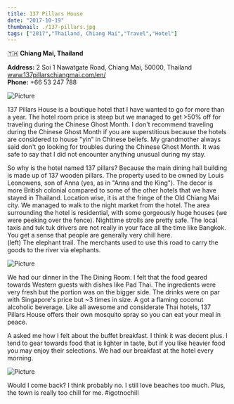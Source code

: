 ```yaml
---
title: 137 Pillars House
date: "2017-10-19"
thumbnail: ./137-pillars.jpg
tags: ["2017","Thailand, Chiang Mai","Travel","Hotel"]
---
```

🇹🇭 **Chiang Mai, Thailand**

**Address:** 2 Soi 1 Nawatgate Road, Chiang Mai, 50000, Thailand  
[www.137pillarschiangmai.com/en/  
](http://www.137pillarschiangmai.com/en/)
**Phone:** +66 53 247 788

![Picture](https://hola-yolo.weebly.com/uploads/4/8/2/0/48209285/img-2585_orig.jpg)

137 Pillars House is a boutique hotel that I have wanted to go for more than a year. The hotel room price is steep but we managed to get >50% off for traveling during the Chinese Ghost Month. I don't recommend traveling during the Chinese Ghost Month if you are superstitious because the hotels are considered to house "yin" in Chinese beliefs. My grandmother always said don't go looking for troubles during the Chinese Ghost Month. It was safe to say that I did not encounter anything unusual during my stay. ​  
  
So why is the hotel named 137 pillars? Because the main dining hall building is made up of 137 wooden pillars. The property used to be owned by Louis Leonowens, son of Anna (yes, as in "Anna and the King"). The decor is more British colonial compared to some of the other hotels that we have stayed in Thailand. Location wise, it is at the fringe of the Old Chiang Mai city. We managed to walk to the night market from the hotel. The area surrounding the hotel is residential, with some gorgeously huge houses (we were peeking over the fence). Nighttime strolls are pretty safe. The local taxis and tuk tuk drivers are not really in your face all the time like Bangkok. You get a sense that people are generally very chill here.   
(left) The elephant trail. The merchants used to use this road to carry the goods to the river via elephants.

![Picture](https://hola-yolo.weebly.com/uploads/4/8/2/0/48209285/img-2625_orig.jpg)

We had our dinner in the The Dining Room. I felt that the food geared towards Western guests with dishes like Pad Thai. The ingredients were very fresh but the portion was on the bigger side. The drinks were on par with Singapore's price but \~3 times in size. A got a flaming coconut alcoholic beverage. Like all awesome and considerate Thai hotels, 137 Pillars House offers their own mosquito spray so you can eat your meal in peace.


A asked me how I felt about the buffet breakfast. I think it was decent plus. I tend to gear towards food that is lighter in taste, but if you like heavier food you may enjoy their selections. We had our breakfast at the hotel every morning.

![Picture](https://hola-yolo.weebly.com/uploads/4/8/2/0/48209285/img-2580_orig.jpg)


Would I come back? I think probably no. I still love beaches too much. Plus, the town is really too chill for me. #igotnochill
